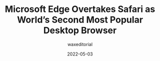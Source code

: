 ---
author: waxeditorial
date: 2022-05-03
draft: true
permalink: false
publisher: macrumors
tags:
  - user-agents
  - metrics
  - comparisons
target_url: https://www.macrumors.com/2022/05/03/microsoft-edge-overtakes-safari-popularity/
title: Microsoft Edge Overtakes Safari as World’s Second Most Popular Desktop Browser
---